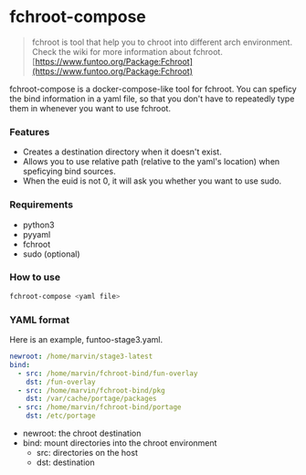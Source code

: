 # fchroot-compose
> fchroot is tool that help you to chroot into different arch environment.<br>
> Check the wiki for more information about fchroot.
> [https://www.funtoo.org/Package:Fchroot](https://www.funtoo.org/Package:Fchroot)

fchroot-compose is a docker-compose-like tool for fchroot. 
You can speficy the bind information in a yaml file, so that you don't have to
repeatedly type them in whenever you want to use fchroot.

### Features
- Creates a destination directory when it doesn't exist.
- Allows you to use relative path (relative to the yaml's location) when speficying bind sources.
- When the euid is not 0, it will ask you whether you want to use sudo.

### Requirements
- python3
- pyyaml
- fchroot
- sudo (optional)

### How to use

``` bash
fchroot-compose <yaml file>
```

### YAML format

Here is an example, funtoo-stage3.yaml.

``` yaml
newroot: /home/marvin/stage3-latest
bind:
  - src: /home/marvin/fchroot-bind/fun-overlay
    dst: /fun-overlay
  - src: /home/marvin/fchroot-bind/pkg
    dst: /var/cache/portage/packages
  - src: /home/marvin/fchroot-bind/portage
    dst: /etc/portage
```

- newroot:
  the chroot destination
- bind:
  mount directories into the chroot environment
  + src: directories on the host
  + dst: destination
